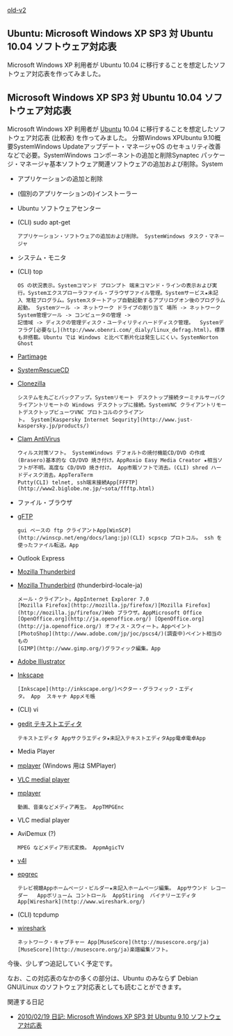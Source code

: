 [old-v2](ig100706-orig.html)

## Ubuntu: Microsoft Windows XP SP3 対 Ubuntu 10.04 ソフトウェア対応表

Microsoft Windows XP 利用者が Ubuntu 10.04 に移行することを想定したソフトウェア対応表を作ってみました。

## Microsoft Windows XP SP3 対 Ubuntu 10.04 ソフトウェア対応表

Microsoft Windows XP 利用者が [Ubuntu](http://www.igapyon.jp/igapyon/diary/keyword/ubuntu.html) 10.04 に移行することを想定したソフトウェア対応表
(比較表) を作ってみました。
分類Windows XPUbuntu 9.10概要SystemWindows Updateアップデート・マネージャOS のセキュリティ改善などで必要。SystemWindows コンポーネントの追加と削除Synaptec パッケージ・マネージャ基本ソフトウェア関連ソフトウェアの追加および削除。System
      
* アプリケーションの追加と削除
        
* (個別のアプリケーションの)インストーラー
      

      
      
* Ubuntu ソフトウェアセンター
        
* (CLI) sudo apt-get
      

      アプリケーション・ソフトウェアの追加および削除。 SystemWindows タスク・マネージャ 
      
* システム・モニタ
        
* (CLI) top
      

      OS の状況表示。Systemコマンド プロンプト 端末コマンド・ラインの表示および実行。Systemエクスプローラファイル・ブラウザファイル管理。Systemサービス★未記入 常駐プログラム。Systemスタートアップ自動起動するアプリログオン後のプログラム起動。 Systemツール -> ネットワーク ドライブの割り当て 場所 -> ネットワークSystem管理ツール -> コンピュータの管理 ->
      記憶域 -> ディスクの管理ディスク・ユーティリティハードディスク管理。  Systemデフラグ[必要なし](http://www.obenri.com/_dialy/linux_defrag.html)。標準も非搭載。Ubuntu では Windows と比べて断片化は発生しにくい。SystemNorton Ghost
      
* [Partimage](http://www.partimage.org/)
        
* [SystemRescueCD](http://www.sysresccd.org/)
        
* [Clonezilla](http://clonezilla.org/)
      

      システムを丸ごとバックアップ。Systemリモート デスクトップ接続ターミナルサーバクライアントリモートの Windows デスクトップに接続。SystemVNC クライアントリモートデスクトップビューワVNC プロトコルのクライアント。 System[Kaspersky Internet Sequrity](http://www.just-kaspersky.jp/products/)
      
* [Clam AntiVirus](http://www.clamav.net/lang/en/)
      

      ウィルス対策ソフト。 SystemWindows デフォルトの焼付機能CD/DVD の作成 (Brasero)基本的な CD/DVD 焼き付け。AppRoxio Easy Media Creator ★相当ソフトが不明。高度な CD/DVD 焼き付け。 App市販ソフトで消去。(CLI) shred ハードディスク消去。AppTeraTerm
      Putty(CLI) telnet, ssh端末接続App[FFFTP](http://www2.biglobe.ne.jp/~sota/ffftp.html)
      
* ファイル・ブラウザ
        
* [gFTP](http://gftp.seul.org/)
      

      gui ベースの ftp クライアントApp[WinSCP](http://winscp.net/eng/docs/lang:jp)(CLI) scpscp プロトコル。 ssh を使ったファイル転送。App
      
* Outlook Express
        
* [Mozilla Thunderbird](http://mozilla.jp/thunderbird/)
      

      
      
* [Mozilla Thunderbird](http://mozilla.jp/thunderbird/)
        (thunderbird-locale-ja)
      

      メール・クライアント。AppInternet Explorer 7.0
      [Mozilla Firefox](http://mozilla.jp/firefox/)[Mozilla Firefox](http://mozilla.jp/firefox/)Web ブラウザ。AppMicrosoft Office
      [OpenOffice.org](http://ja.openoffice.org/) [OpenOffice.org](http://ja.openoffice.org/) オフィス・スウィート。Appペイント
      [PhotoShop](http://www.adobe.com/jp/joc/pscs4/)(調査中)ペイント相当のもの
      [GIMP](http://www.gimp.org/)グラフィック編集。App
      
* [Adobe Illustrator](http://www.adobe.com/jp/products/illustrator/)
        
* [Inkscape](http://inkscape.org/) 
      

      [Inkscape](http://inkscape.org/)ベクター・グラフィック・エディタ。 App  スキャナ Appメモ帳
      
* (CLI) vi
        
* [gedit テキストエディタ](http://projects.gnome.org/gedit/)
      

      テキストエディタ Appサクラエディタ★未記入テキストエディタApp電卓電卓App
      
* Media Player
        
* [mplayer](http://www.mplayerhq.hu/) (Windows 用は SMPlayer)
      

      
      
* [VLC medial player](http://www.videolan.org/vlc/)
        
* [mplayer](http://www.mplayerhq.hu/)
      

      動画、音楽などメディア再生。 AppTMPGEnc
      
* VLC medial player
        
* AviDemux (?)
      

      MPEG などメディア形式変換。 AppmAgicTV
      
* [v4l](http://linux.bytesex.org/v4l2/)
        
* [epgrec](http://www.mda.or.jp/epgrec/)
      

      テレビ視聴Appホームページ・ビルダー★未記入ホームページ編集。 Appサウンド レコーダー   Appボリューム コントロール  AppStiring  バイナリーエディタApp[Wireshark](http://www.wireshark.org/)
      
* (CLI) tcpdump
        
* [wireshark](http://www.wireshark.org/)
      

      ネットワーク・キャプチャー App[MuseScore](http://musescore.org/ja)[MuseScore](http://musescore.org/ja)楽譜編集ソフト。 
今後、少しずつ追記していく予定です。

なお、この対応表のなかの多くの部分は、Ubuntu のみならず Debian GNU/Linux のソフトウェア対応表としても読むことができます。

関連する日記

* [2010/02/19 日記: Microsoft Windows XP SP3 対 Ubuntu 9.10 ソフトウェア対応表](ig100219.html)